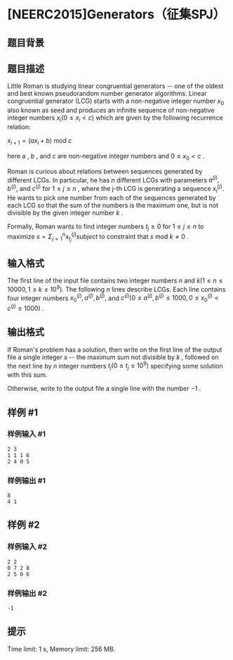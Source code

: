 # [NEERC2015]Generators（征集SPJ）

## 题目背景



## 题目描述



Little Roman is studying linear congruential generators -- one of the oldest and best known pseudorandom number generator algorithms. Linear congruential generator (LCG) starts with a non-negative integer number $x_{0}$ also known as seed and produces an infinite sequence of non-negative integer numbers $x_{i} (0 \le x_{i} < c)$ which are given by the following recurrence relation:

$x_{i+1} = (ax_{i} + b)$ mod $c$

here a , $b$ , and $c$ are non-negative integer numbers and $0 \le x_{0} < c$ .

Roman is curious about relations between sequences generated by different LCGs. In particular, he has $n$ different LCGs with parameters $a^{(j)}, b^{(j)},$ and $c^{(j)}$ for $1 \le j \le n$ , where the j-th LCG is generating a sequence $x_{i}^{(j)}.$ He wants to pick one number from each of the sequences generated by each LCG so that the sum of the numbers is the maximum one, but is not divisible by the given integer number $k$ .

Formally, Roman wants to find integer numbers $t_{j} \ge 0$ for $1 \le j \le n$ to maximize $s = Σ^{n}_{j=1} x_{t_{j}}^{(j)}  subject$ to constraint that $s$ mod $k ≠ 0$ .



## 输入格式



The first line of the input file contains two integer numbers $n$ and $k (1 \le n \le 10 000 , 1 \le k \le 10^{9}).$ The following $n$ lines describe LCGs. Each line contains four integer numbers $x_{0}^{(j)}, a^{(j)}, b^{(j)},$ and $c^{(j)} (0 \le a^{(j)}, b^{(j)} \le 1000 , 0 \le x_{0}^{(j)} < c^{(j)} \le 1000)$ .



## 输出格式



If Roman's problem has a solution, then write on the first line of the output file a single integer $s$ -- the maximum sum not divisible by $k$ , followed on the next line by $n$ integer numbers $t_{j} (0 \le t_{j} \le 10^{9})$ specifying some solution with this sum.

Otherwise, write to the output file a single line with the number $−1$ .



## 样例 #1

### 样例输入 #1
```
2 3
1 1 1 6
2 4 0 5
```

### 样例输出 #1

```
8
4 1
```

## 样例 #2

### 样例输入 #2
```
2 2
0 7 2 8
2 5 0 6
```

### 样例输出 #2

```
-1
```

## 提示

Time limit: 1 s, Memory limit: 256 MB. 


